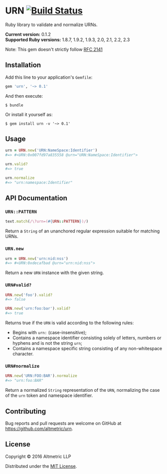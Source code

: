 # URN [![Build Status](https://travis-ci.org/altmetric/urn.svg?branch=master)](https://travis-ci.org/altmetric/urn)

Ruby library to validate and normalize URNs.

**Current version:** 0.1.2  
**Supported Ruby versions:** 1.8.7, 1.9.2, 1.9.3, 2.0, 2.1, 2.2, 2.3

Note: This gem doesn't strictly follow [RFC 2141](https://www.ietf.org/rfc/rfc2141.txt)

## Installation

Add this line to your application's `Gemfile`:

```ruby
gem 'urn', '~> 0.1'
```

And then execute:

    $ bundle

Or install it yourself as:

    $ gem install urn -v '~> 0.1'

## Usage

```ruby
urn = URN.new('URN:NameSpace:Identifier')
#=> #<URN:0x007fd97a835558 @urn="URN:NameSpace:Identifier">

urn.valid?
#=> true

urn.normalize
#=> "urn:namespace:Identifier"
```

## API Documentation

### `URN::PATTERN`

```ruby
text.match(/\?urn=(#{URN::PATTERN})/)
```

Return a `String` of an unanchored regular expression suitable for matching
URNs.

### `URN.new`

```ruby
urn = URN.new('urn:nid:nss')
#=> #<URN:0xdecafbad @urn="urn:nid:nss">
```

Return a new `URN` instance with the given string.

### `URN#valid?`

```ruby
URN.new('foo').valid?
#=> false

URN.new('urn:foo:bar').valid?
#=> true
```

Returns true if the `URN` is valid according to the following rules:

* Begins with `urn:` (case-insensitive);
* Contains a namespace identifier consisting solely of letters, numbers or
  hyphens and is not the string `urn`;
* Contains a namespace specific string consisting of any non-whitespace
  character.

### `URN#normalize`

```ruby
URN.new('URN:FOO:BAR').normalize
#=> "urn:foo:BAR"
```

Return a normalized `String` representation of the `URN`, normalizing the case
of the `urn` token and namespace identifier.

## Contributing

Bug reports and pull requests are welcome on GitHub at https://github.com/altmetric/urn.

## License

Copyright © 2016 Altmetric LLP

Distributed under the [MIT License](http://opensource.org/licenses/MIT).
